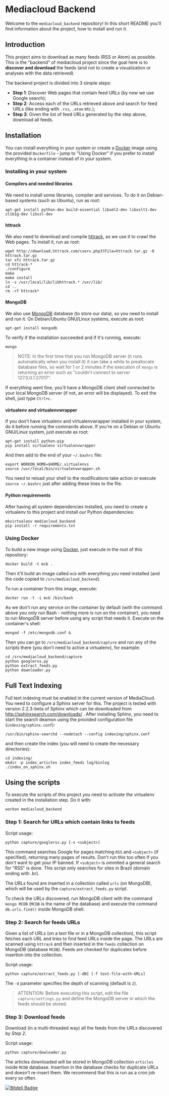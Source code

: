 Mediacloud Backend
==================

Welcome to the `mediacloud_backend` repository! In this short README you'll
find information about the project, how to install and run it.


## Introduction

This project aims to download as many feeds (RSS or Atom) as possible. This is
the "backend" of mediacloud project since the goal here is to **discover and
download** the feeds (and not to create a visualization or analyses with the
data retrieved).

The backend project is divided into 3 simple steps:

- **Step 1**: Discover Web pages that contain feed URLs (by now we use Google
  search);
- **Step 2**: Access each of the URLs retrieved above and search for feed URLs
  (like ending with `.rss`, `.atom` etc.);
- **Step 3**: Given the list of feed URLs generated by the step above, download
  all feeds.


## Installation

You can install everything in your system or create a
[Docker](http://docker.io) image using the provided `Dockerfile` - jump to
"Using Docker" if you prefer to install everything in a container instead of in
your system.

### Installing in your system

#### Compilers and needed libraries

We need to install some libraries, compiler and services. To do it on
Debian-based systems (such as Ubuntu), run as root:

    apt-get install python-dev build-essential libxml2-dev libxslt1-dev zlib1g-dev libssl-dev


#### httrack

We also need to download and compile [httrack](http://www.httrack.com/), as we
use it to crawl the Web pages. To install it, run as root:

    wget http://download.httrack.com/cserv.php3?File=httrack.tar.gz -O httrack.tar.gz
    tar xfz httrack.tar.gz
    cd httrack-*
    ./configure
    make
    make install
    ln -s /usr/local/lib/libhttrack.* /usr/lib/
    cd ..
    rm -rf httrack*


#### MongoDB

We also use [MongoDB](http://www.mongodb.org/) database (to store our data), so
you need to install and run it. On Debian/Ubuntu GNU/Linux systems, execute as
root:

    apt-get install mongodb

To verify if the installation succeeded and if it's running, execute:

    mongo

> NOTE: In the first time that you run MongoDB server (it runs automatically
> when you install it) it can take a while to preallocate database files, so
> wait for 1 or 2 minutes if the execution of `mongo` is returning an error
> such as "couldn't connect to server 127.0.0.1:27017".

If everything went fine, you'll have a MongoDB client shell connected to your
local MongoDB server (if not, an error will be displayed). To exit the shell,
just type `Ctrl+c`.


#### virtualenv and virtualenvwrapper

If you don't have virtualenv and virtualenvwrapper installed in your system,
do it before running the commands above. If you're on a Debian or Ubuntu
GNU/Linux system, just execute as root:

    apt-get install python-pip
    pip install virtualenv virtualenvwrapper

And then add to the end of your `~/.bashrc` file:

    export WORKON_HOME=$HOME/.virtualenvs
    source /usr/local/bin/virtualenvwrapper.sh

You need to reload your shell to the modifications take action or execute
`source ~/.bashrc` just after adding these lines to the file.


#### Python requirements

After having all system dependencies installed, you need to create a
virtualenv to this project and install our Python dependencies:

    mkvirtualenv mediacloud_backend
    pip install -r requirements.txt

### Using Docker

To build a new image using [Docker](http://docker.io), just execute in the root
of this repository:

    docker build -t mcb .

Then it'll build an image called `mcb` with everything you need installed (and
the code copied to `/srv/mediacloud_backend`).

To run a container from this image, execute:

    docker run -t -i mcb /bin/bash

As we don't run any service on the container by default (with the command above
you only run Bash - nothing more is run on the container), you need to run
MongoDB server before using any script that needs it. Execute on the
container's shell:

    mongod -f /etc/mongodb.conf &

Then you can go to `/srv/mediacloud_backend/capture` and run any of the scripts
there (you don't need to active a virtualenv), for example:

    cd /srv/mediacloud_backend/capture
    python googlerss.py
    python extract_feeds.py
    python downloader.py

## Full Text Indexing

Full text indexing must be enabled in the current version of MediaCloud. You
need to configure a Sphinx server for this. The project is tested with version
2.2.3-beta of Sphinx which can be downloaded from
http://sphinxsearch.com/downloads/ . After installing Sphinx, you need to start
the search deamon using the provided configuration file
(`indexing/sphinx.conf`):

    /usr/bin/sphinx-searchd --nodetach --config indexing/sphinx.conf

and then create the index (you will need to create the necessary directories):

    cd indexing/
    mkdir -p index_articles index_feeds log/binlog
    ./index_on_sphinx.sh


## Using the scripts

To execute the scripts of this project you need to activate the virtualenv
created in the installation step. Do it with:

    workon mediacloud_backend


### Step 1: Search for URLs which contain links to feeds

Script usage:

    python capture/googlerss.py [-s <subject>]

This command searches Google for pages matching `RSS` and `<subject>` (if
specified), returning many pages of results. Don't run this too often if you
don't want to get your IP banned. If `<subject>` is ommited a general search
for "RSS" is done. This script only searches for sites in Brazil (domain ending
with .br).

The URLs found are inserted in a collection called `urls` (on MongoDB), which
will be used by the `capture/extract_feeds.py` script.

To check the URLs discovered, run MongoDB client with the command `mongo MCDB`
(`MCDB` is the name of the database) and execute the command `db.urls.find()`
inside MongoDB shell.


### Step 2: Search for feeds URLs

Given a list of URLs (on a text file or in a MongoDB collection), this script
fetches each URL and tries to find feed URLs inside the page. The URLs are
scanned using `httrack` and then inserted in the `feeds` collection on MongoDB
(database `MCDB`).  Feeds are checked for duplicates before insertion into the
collection.

Script usage:

    python capture/extract_feeds.py [-dN] [-f text-file-with-URLs]

The `-d` parameter specifies the depth of scanning (default is `2`).

> ATTENTION: Before executing this script, edit the file `capture/settings.py`
> and define the MongoDB server in which the feeds should be stored.


### Step 3: Download feeds

Download (in a multi-threaded way) all the feeds from the URLs discovered by
*Step 2*.

Script usage:

    python capture/dowloader.py

The articles downloaded will be stored in MongoDB collection `articles` inside
`MCDB` database.  Insertion in the database checks for duplicate URLs and
doesn't re-insert them.  We recommend that this is run as a cron job every so
often.




[![Bitdeli Badge](https://d2weczhvl823v0.cloudfront.net/NAMD/mediacloud_backend/trend.png)](https://bitdeli.com/free "Bitdeli Badge")

